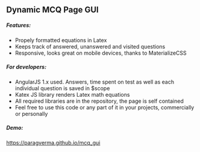 ## Dynamic MCQ Page GUI
##### Features:
- Propely formatted equations in Latex
- Keeps track of answered, unanswered and visited questions
- Responsive, looks great on mobile devices, thanks to MaterializeCSS

##### For developers:
- AngularJS 1.x used. Answers, time spent on test as well as each individual question is saved in $scope
- Katex JS library renders Latex math equations
- All required libraries are in the repository, the page is self contained
- Feel free to use this code or any part of it in your projects, commercially or personally

##### Demo:
https://paragverma.github.io/mcq_gui
